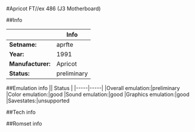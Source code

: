 #Apricot FT//ex 486 (J3 Motherboard)

##Info

||Info|
|-----|-----|
|**Setname:**|aprfte
|**Year:**|1991
|**Manufacturer:**|Apricot
|**Status:**|preliminary

##Emulation info
|| Status |
|-----|-----|
|Overall emulation:|preliminary
|Color emulation:|good
|Sound emulation:|good
|Graphics emulation:|good
|Savestates:|unsupported

##Tech info

##Romset info

<!--- START OF EDITED COMMENT DO NOT TOUCH TEXT ABOVE-->
